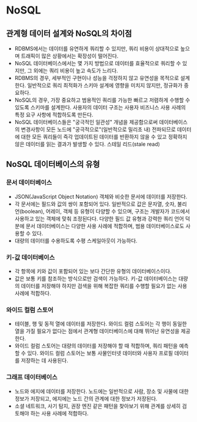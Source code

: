 # NoSQL

## 관계형 데이터 설계와 NoSQL의 차이점
- RDBMS에서는 데이터를 유연하게 쿼리할 수 있지만, 쿼리 비용이 상대적으로 높으며 트래픽이 많은 상황에서는 확장성이 떨어진다.
- NoSQL 데이터베이스에서는 몇 가지 방법으로 데이터를 효율적으로 쿼리할 수 있지만, 그 외에는 쿼리 비용이 높고 속도가 느리다.
- RDBMS의 경우, 세부적인 구현이나 성능을 걱정하지 않고 유연성을 목적으로 설계한다. 일반적으로 쿼리 최적화가 스키마 설계에 영향을 미치지 않지만, 정규화가 중요하다.
- NoSQL의 경우, 가장 중요하고 범용적인 쿼리를 가능한 빠르고 저렴하게 수행할 수 있도록 스키마를 설계한다. 사용자의 데이터 구조는 사용자 비즈니스 사용 사례의 특정 요구 사항에 적합하도록 만든다.
- NoSQL 데이터베이스들은 "궁극적인 일관성" 개념을 제공함으로써 데이터베이스의 변경사항이 모든 노드에 "궁극적으로"(일반적으로 밀리초 내) 전파되므로 데이터에 대한 모든 쿼리들이 즉각 업데이트된 데이터를 반환하지 않을 수 있고 정확하지 않은 데이터를 읽는 결과가 발생할 수 있다. 스테일 리드(stale read)

## NoSQL 데이터베이스의 유형
### 문서 데이터베이스
- JSON(JavaScript Object Notation) 객체와 비슷한 문서에 데이터를 저장한다.
- 각 문서에는 필드와 값의 쌍이 포함되어 있다. 일반적으로 값은 문자열, 숫자, 불리언(boolean), 어레이, 객체 등 유형이 다양할 수 있으며, 구조는 개발자가 코드에서 사용하고 있는 객체에 맞춰 조정된다다. 다양한 필드 값 유형과 강력한 쿼리 언어 덕분에 문서 데이터베이스는 다양한 사용 사례에 적합하며, 범용 데이터베이스로도 사용할 수 있다. 
- 대량의 데이터를 수용하도록 수평 스케일아웃이 가능하다. 

### 키-값 데이터베이스
- 각 항목에 키와 값이 포함되어 있는 보다 간단한 유형의 데이터베이스이다.
- 값은 보통 키를 참조하는 방식으로만 검색이 가능하다. 키-값 데이터베이스는 대량의 데이터를 저장해야 하지만 검색을 위해 복잡한 쿼리를 수행할 필요가 없는 사용 사례에 적합하다.

### 와이드 컬럼 스토어
- 테이블, 행 및 동적 열에 데이터를 저장한다. 와이드 컬럼 스토어는 각 행이 동일한 열을 가질 필요가 없다는 점에서 관계형 데이터베이스에 대해 뛰어난 유연성을 제공한다.
- 와이드 컬럼 스토어는 대량의 데이터를 저장해야 할 때 적합하며, 쿼리 패턴을 예측할 수 있다. 와이드 컬럼 스토어는 보통 사물인터넷 데이터와 사용자 프로필 데이터를 저장하는 데 사용된다.

### 그래프 데이터베이스
- 노드와 에지에 데이터를 저장한다. 노드에는 일반적으로 사람, 장소 및 사물에 대한 정보가 저장되고, 에지에는 노드 간의 관계에 대한 정보가 저장된다. 
- 소셜 네트워크, 사기 탐지, 권장 엔진 같은 패턴을 찾아보기 위해 관계를 상세히 검토해야 하는 사용 사례에 적합하다.
